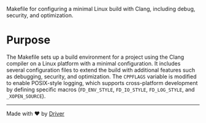 <!--------------------------------------------------------------------------------->
<!-- IMPORTANT: This file is auto-generated by Driver (https://driver.ai). -------->
<!-- Manual edits may be overwritten on future commits. --------------------------->
<!--------------------------------------------------------------------------------->

Makefile for configuring a minimal Linux build with Clang, including debug, security, and optimization.

# Purpose
The Makefile sets up a build environment for a project using the Clang compiler on a Linux platform with a minimal configuration. It includes several configuration files to extend the build with additional features such as debugging, security, and optimization. The `CPPFLAGS` variable is modified to enable POSIX-style logging, which supports cross-platform development by defining specific macros (`FD_ENV_STYLE`, `FD_IO_STYLE`, `FD_LOG_STYLE`, and `_XOPEN_SOURCE`).

---
Made with ❤️ by [Driver](https://www.driver.ai/)